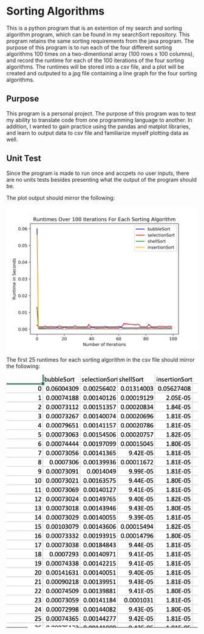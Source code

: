 # Sorting Algorithms

This is a python program that is an extention of my search and sorting algorithm program, which can be found in my searchSort repository. This program retains the same sorting requirements from the java program. The purpose of this program is to run each of the four different sorting algorithms 100 times on a two-dimentional array (100 rows x 100 columns), and record the runtime for each of the 100 iterations of the four sorting algorithms. The runtimes will be stored into a csv file, and a plot will be created and outputed to a jpg file containing a line graph for the four sorting algorithms.  

##  Purpose

This program is a personal project. The purpose of this program was to test my ability to translate code from one programming language to another. In addition, I wanted to gain practice using the pandas and matplot libraries, and learn to output data to csv file and familiarize myself plotting data as well.

##  Unit Test

Since the program is made to run once and accpets no user inputs, there are no units tests besides presenting what the output of the program should be. 

The plot output should mirror the following:

<img src="runtimes.jpg?raw=true">

The first 25 runtimes for each sorting algorithm in the csv file should mirror the following:

<img src="csv output.png?raw=true">
